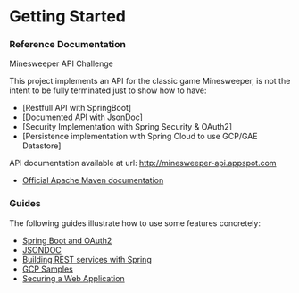 # Getting Started

### Reference Documentation
Minesweeper API Challenge 

This project implements an API for the classic game Minesweeper, is not the intent to be fully terminated just to show how to have:

* [Restfull API with SpringBoot]
* [Documented API with JsonDoc]
* [Security Implementation with Spring Security & OAuth2]
* [Persistence implementation with Spring Cloud to use GCP/GAE Datastore]
 
API documentation available at url: http://minesweeper-api.appspot.com

* [Official Apache Maven documentation](https://maven.apache.org/guides/index.html)

### Guides
The following guides illustrate how to use some features concretely:

* [Spring Boot and OAuth2](https://spring.io/guides/tutorials/spring-boot-oauth2/)
* [JSONDOC](http://jsondoc.org/how-to-spring-boot.html)
* [Building REST services with Spring](https://spring.io/guides/tutorials/bookmarks/)
* [GCP Samples](https://github.com/spring-cloud/spring-cloud-gcp/tree/master/spring-cloud-gcp-samples)
* [Securing a Web Application](https://spring.io/guides/gs/securing-web/)

